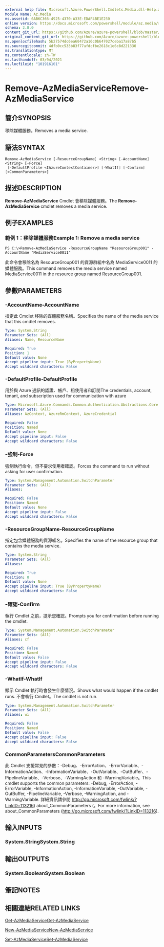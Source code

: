 ```yaml
---
external help file: Microsoft.Azure.PowerShell.Cmdlets.Media.dll-Help.xml
Module Name: Az.Media
ms.assetid: 6AB6C366-4925-4370-A33E-EDAF4BE1E230
online version: https://docs.microsoft.com/powershell/module/az.media/remove-azmediaservice
schema: 2.0.0
content_git_url: https://github.com/Azure/azure-powershell/blob/master/src/Media/Media/help/Remove-AzMediaService.md
original_content_git_url: https://github.com/Azure/azure-powershell/blob/master/src/Media/Media/help/Remove-AzMediaService.md
ms.openlocfilehash: 5b27574dc6ea60472a16c0b647027ceba17a87b5
ms.sourcegitcommit: 4dfb0cc533b83f77afdcfbe2618c1e6c8d221330
ms.translationtype: MT
ms.contentlocale: zh-TW
ms.lasthandoff: 03/04/2021
ms.locfileid: "101916101"
---
```

# <span data-ttu-id="4b81a-101">Remove-AzMediaService</span><span class="sxs-lookup"><span data-stu-id="4b81a-101">Remove-AzMediaService</span></span>

## <span data-ttu-id="4b81a-102">簡介</span><span class="sxs-lookup"><span data-stu-id="4b81a-102">SYNOPSIS</span></span>
<span data-ttu-id="4b81a-103">移除媒體服務。</span><span class="sxs-lookup"><span data-stu-id="4b81a-103">Removes a media service.</span></span>

## <span data-ttu-id="4b81a-104">語法</span><span class="sxs-lookup"><span data-stu-id="4b81a-104">SYNTAX</span></span>

```
Remove-AzMediaService [-ResourceGroupName] <String> [-AccountName] <String> [-Force]
 [-DefaultProfile <IAzureContextContainer>] [-WhatIf] [-Confirm] [<CommonParameters>]
```

## <span data-ttu-id="4b81a-105">描述</span><span class="sxs-lookup"><span data-stu-id="4b81a-105">DESCRIPTION</span></span>
<span data-ttu-id="4b81a-106">**Remove-AzMediaService** Cmdlet 會移除媒體服務。</span><span class="sxs-lookup"><span data-stu-id="4b81a-106">The **Remove-AzMediaService** cmdlet removes a media service.</span></span>

## <span data-ttu-id="4b81a-107">例子</span><span class="sxs-lookup"><span data-stu-id="4b81a-107">EXAMPLES</span></span>

### <span data-ttu-id="4b81a-108">範例 1：移除媒體服務</span><span class="sxs-lookup"><span data-stu-id="4b81a-108">Example 1: Remove a media service</span></span>
```
PS C:\>Remove-AzMediaService -ResourceGroupName "ResourceGroup001" -AccountName "MediaService0011"
```

<span data-ttu-id="4b81a-109">此命令會移除名為 ResourceGroup001 的資源群組中名為 MediaService0011 的媒體服務。</span><span class="sxs-lookup"><span data-stu-id="4b81a-109">This command removes the media service named MediaService0011 in the resource group named ResourceGroup001.</span></span>

## <span data-ttu-id="4b81a-110">參數</span><span class="sxs-lookup"><span data-stu-id="4b81a-110">PARAMETERS</span></span>

### <span data-ttu-id="4b81a-111">-AccountName</span><span class="sxs-lookup"><span data-stu-id="4b81a-111">-AccountName</span></span>
<span data-ttu-id="4b81a-112">指定此 Cmdlet 移除的媒體服務名稱。</span><span class="sxs-lookup"><span data-stu-id="4b81a-112">Specifies the name of the media service that this cmdlet removes.</span></span>

```yaml
Type: System.String
Parameter Sets: (All)
Aliases: Name, ResourceName

Required: True
Position: 1
Default value: None
Accept pipeline input: True (ByPropertyName)
Accept wildcard characters: False
```

### <span data-ttu-id="4b81a-113">-DefaultProfile</span><span class="sxs-lookup"><span data-stu-id="4b81a-113">-DefaultProfile</span></span>
<span data-ttu-id="4b81a-114">用於與 Azure 通訊的認證、帳戶、租使用者和訂閱</span><span class="sxs-lookup"><span data-stu-id="4b81a-114">The credentials, account, tenant, and subscription used for communication with azure</span></span>

```yaml
Type: Microsoft.Azure.Commands.Common.Authentication.Abstractions.Core.IAzureContextContainer
Parameter Sets: (All)
Aliases: AzContext, AzureRmContext, AzureCredential

Required: False
Position: Named
Default value: None
Accept pipeline input: False
Accept wildcard characters: False
```

### <span data-ttu-id="4b81a-115">-強制</span><span class="sxs-lookup"><span data-stu-id="4b81a-115">-Force</span></span>
<span data-ttu-id="4b81a-116">強制執行命令，但不要求使用者確認。</span><span class="sxs-lookup"><span data-stu-id="4b81a-116">Forces the command to run without asking for user confirmation.</span></span>

```yaml
Type: System.Management.Automation.SwitchParameter
Parameter Sets: (All)
Aliases:

Required: False
Position: Named
Default value: None
Accept pipeline input: False
Accept wildcard characters: False
```

### <span data-ttu-id="4b81a-117">-ResourceGroupName</span><span class="sxs-lookup"><span data-stu-id="4b81a-117">-ResourceGroupName</span></span>
<span data-ttu-id="4b81a-118">指定包含媒體服務的資源組名。</span><span class="sxs-lookup"><span data-stu-id="4b81a-118">Specifies the name of the resource group that contains the media service.</span></span>

```yaml
Type: System.String
Parameter Sets: (All)
Aliases:

Required: True
Position: 0
Default value: None
Accept pipeline input: True (ByPropertyName)
Accept wildcard characters: False
```

### <span data-ttu-id="4b81a-119">-確認</span><span class="sxs-lookup"><span data-stu-id="4b81a-119">-Confirm</span></span>
<span data-ttu-id="4b81a-120">執行 Cmdlet 之前，提示您確認。</span><span class="sxs-lookup"><span data-stu-id="4b81a-120">Prompts you for confirmation before running the cmdlet.</span></span>

```yaml
Type: System.Management.Automation.SwitchParameter
Parameter Sets: (All)
Aliases: cf

Required: False
Position: Named
Default value: False
Accept pipeline input: False
Accept wildcard characters: False
```

### <span data-ttu-id="4b81a-121">-WhatIf</span><span class="sxs-lookup"><span data-stu-id="4b81a-121">-WhatIf</span></span>
<span data-ttu-id="4b81a-122">顯示 Cmdlet 執行時會發生什麼情況。</span><span class="sxs-lookup"><span data-stu-id="4b81a-122">Shows what would happen if the cmdlet runs.</span></span>
<span data-ttu-id="4b81a-123">不會執行 Cmdlet。</span><span class="sxs-lookup"><span data-stu-id="4b81a-123">The cmdlet is not run.</span></span>

```yaml
Type: System.Management.Automation.SwitchParameter
Parameter Sets: (All)
Aliases: wi

Required: False
Position: Named
Default value: False
Accept pipeline input: False
Accept wildcard characters: False
```

### <span data-ttu-id="4b81a-124">CommonParameters</span><span class="sxs-lookup"><span data-stu-id="4b81a-124">CommonParameters</span></span>
<span data-ttu-id="4b81a-125">此 Cmdlet 支援常見的參數：-Debug、-ErrorAction、-ErrorVariable、-InformationAction、-InformationVariable、-OutVariable、-OutBuffer、-PipelineVariable、-Verbose、-WarningAction 和 -WarningVariable。</span><span class="sxs-lookup"><span data-stu-id="4b81a-125">This cmdlet supports the common parameters: -Debug, -ErrorAction, -ErrorVariable, -InformationAction, -InformationVariable, -OutVariable, -OutBuffer, -PipelineVariable, -Verbose, -WarningAction, and -WarningVariable.</span></span> <span data-ttu-id="4b81a-126">詳細資訊請參閱 http://go.microsoft.com/fwlink/?LinkID=113216) about_CommonParameters (。</span><span class="sxs-lookup"><span data-stu-id="4b81a-126">For more information, see about_CommonParameters (http://go.microsoft.com/fwlink/?LinkID=113216).</span></span>

## <span data-ttu-id="4b81a-127">輸入</span><span class="sxs-lookup"><span data-stu-id="4b81a-127">INPUTS</span></span>

### <span data-ttu-id="4b81a-128">System.String</span><span class="sxs-lookup"><span data-stu-id="4b81a-128">System.String</span></span>

## <span data-ttu-id="4b81a-129">輸出</span><span class="sxs-lookup"><span data-stu-id="4b81a-129">OUTPUTS</span></span>

### <span data-ttu-id="4b81a-130">System.Boolean</span><span class="sxs-lookup"><span data-stu-id="4b81a-130">System.Boolean</span></span>

## <span data-ttu-id="4b81a-131">筆記</span><span class="sxs-lookup"><span data-stu-id="4b81a-131">NOTES</span></span>

## <span data-ttu-id="4b81a-132">相關連結</span><span class="sxs-lookup"><span data-stu-id="4b81a-132">RELATED LINKS</span></span>

[<span data-ttu-id="4b81a-133">Get-AzMediaService</span><span class="sxs-lookup"><span data-stu-id="4b81a-133">Get-AzMediaService</span></span>](./Get-AzMediaService.md)

[<span data-ttu-id="4b81a-134">New-AzMediaService</span><span class="sxs-lookup"><span data-stu-id="4b81a-134">New-AzMediaService</span></span>](./New-AzMediaService.md)

[<span data-ttu-id="4b81a-135">Set-AzMediaService</span><span class="sxs-lookup"><span data-stu-id="4b81a-135">Set-AzMediaService</span></span>](./Set-AzMediaService.md)


